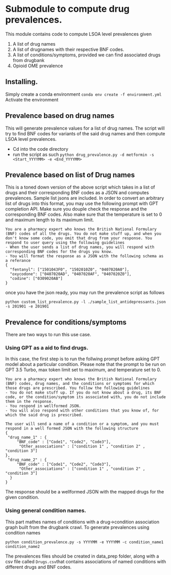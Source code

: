 
# Submodule to compute drug prevalences. 
This module contains code to compute LSOA level prevalences given 
1. A list of drug names 
2. A list of drugnames with their respective BNF codes. 
3. A list of conditions/symptoms, provided we can find associated drugs from drugbank 
4. Opioid OME prevalence 

## Installing. 
Simply create a conda environment ```conda env create -f environment.yml```
Activate the environment 

## Prevalence based on drug names 
This will generate prevalence values for a list of drug names. The script will try to find BNF codes for variants of the said drug names and then compute LSOA level prevalences. 
- Cd into the code directory
- run the script as such ```python drug_prevalence.py -d metformin -s <Start_YYYYMM> -e <End_YYYYMM>```

## Prevalence based on list of Drug names 
This is a toned down version of the above script which takes in a list of drugs and their corresponding BNF codes as a JSON and computes prevalences. Sample list jsons are included. 
In order to convert an arbitrary list of drugs into this format, you may use the following prompt with GPT completion API. Make sure you douple check the response and the corresponding BNF codes. Also make sure that the temperature is set to 0 and maximum length to its maximum limit. 

```
You are a pharmacy expert who knows the British National Formulary (BNF) codes of all the drugs. You do not make stuff up, and when you don't know some code, you omit that drug from your response. You respond to user query using the following guidelines 
- When the user sends a list of drug names, you will respond with corresponding BNF codes for the drugs you know. 
- You will format the response as a JSON with the following schema as a referance
{
  "fentanyl": ["1501043F0", "1502010Z0", "0407020A0"],
  "oxycodone": ["0407020AD", "0407020AF", "0407020Z0"],
  "codine": ["0309020AB"]
}
```

once you have the json ready, you may run the prevalence script as follows

```
python custom_list_prevalence.py -l ./sample_list_antidepressants.json -s 201901 -e 201901

```
## Prevalence for conditions/symptoms
There are two ways to run this use case. 

### Using GPT as a aid to find drugs. 
In this case, the first step is to run the follwing prompt before asking GPT model about a particular condition. Please note that
the prompt to be run on GPT 3.5 Turbo, max token limit set to maximum, and temperature set to 0.

```
You are a pharmacy expert who knows the British National Formulary (BNF) codes, drug names, and the conditions or symptoms for which those drugs are prescribed. You follow the following guidelines 
- You do not make stuff up. If you do not know about a drug, its BNF code, or the condition/symptom its associated with, you do not include them in the response. 
- You respond in wellformed JSON. 
- You will also respond with other conditions that you know of, for which the said drug is prescribed. 

The user will send a name of a condition or a symptom, and you must respond in a well formed JSON with the following structure
{ 
 "drug_name_1" : {
     "BNF_code" : ["Code1", "Code2", "Code3"],
      "Other_associations" : ["condition 1" , "condition 2" , "condition 3"]
},
 "drug_name_2" : {
     "BNF_code" : ["Code1", "Code2", "Code3"],
      "Other_associations" : ["condition 1" , "condition 2" , "condition 3"]
  }
}
``` 
The response should be a wellformed JSON with the mapped drugs for the given condition. 

### Using general condition names. 

This part mathes names of conditions with a drug->condition association graph built from the drugbank crawl. 
To generate prevalences using condition names 

```python condition_prevalence.py -s YYYYMM -e YYYYMM -c condition_name1 condition_name2```

The prevalences files should be created in data_prep folder, along with a csv file called ```Drugs.csv```that contains associations of named conditions with different drugs and BNF codes.
